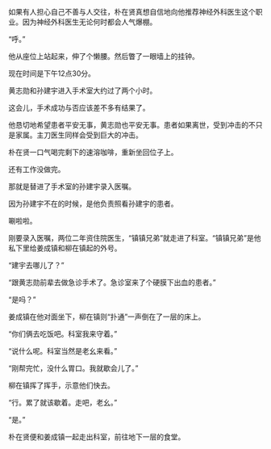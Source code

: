 如果有人担心自己不善与人交往，朴在贤真想自信地向他推荐神经外科医生这个职业。因为神经外科医生无论何时都会人气爆棚。

“呼。”

他从座位上站起来，伸了个懒腰。然后瞥了一眼墙上的挂钟。

现在时间是下午12点30分。

黄志勋和孙建宇进入手术室大约过了两个小时。

这会儿，手术成功与否应该差不多有结果了。

他恳切地希望患者平安无事，黄志勋也平安无事。患者如果离世，受到冲击的不只是家属。主刀医生同样会受到巨大的冲击。

朴在贤一口气喝完剩下的速溶咖啡，重新坐回位子上。

还有工作没做完。

那就是替进了手术室的孙建宇录入医嘱。

因为孙建宇不在的时候，是他负责照看孙建宇的患者。

唰啦啦。

刚要录入医嘱，两位二年资住院医生，“镇镇兄弟”就走进了科室。“镇镇兄弟”是他私下里给姜成镇和柳在镇起的外号。

“建宇去哪儿了？”

“跟黄志勋前辈去做急诊手术了。急诊室来了个硬膜下出血的患者。”

“是吗？”

姜成镇在他对面坐下，柳在镇则“扑通”一声倒在了一层的床上。

“你们俩去吃饭吧。科室我来守着。”

“说什么呢。科室当然是老幺来看。”

“刚帮完忙，没什么胃口。我就歇会儿了。”

柳在镇挥了挥手，示意他们快去。

“行。累了就该歇着。走吧，老幺。”

“是。”

朴在贤便和姜成镇一起走出科室，前往地下一层的食堂。